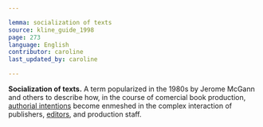 ```yaml
---

lemma: socialization of texts
source: kline_guide_1998
page: 273
language: English
contributor: caroline
last_updated_by: caroline

---
```


**Socialization of texts.** A term popularized in the 1980s by Jerome McGann and others to describe how, in the course of comercial book production, [authorial intentions](intentionality.html) become enmeshed in the complex interaction of publishers, [editors](editorScholarly.html), and production staff.
